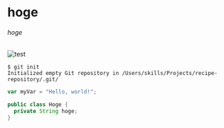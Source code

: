 # hoge
###### hoge

![test](https://octodex.github.com/images/yaktocat.png)

```
$ git init
Initialized empty Git repository in /Users/skills/Projects/recipe-repository/.git/
```

``` javascript
var myVar = "Hello, world!";
```

``` Java
public class Hoge {
  private String hoge;
}
```

